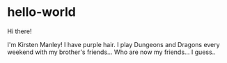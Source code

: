 # hello-world

Hi there!

I'm Kirsten Manley! I have purple hair. I play Dungeons and Dragons every weekend with my brother's friends... 
Who are now my friends... 
I guess..
